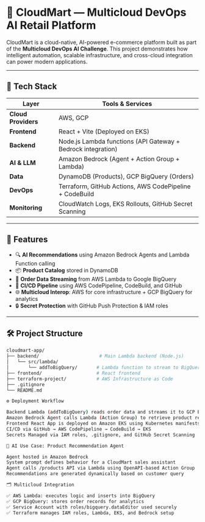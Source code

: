 # 🛒 CloudMart — Multicloud DevOps AI Retail Platform

CloudMart is a cloud-native, AI-powered e-commerce platform built as part of the **Multicloud DevOps AI Challenge**. This project demonstrates how intelligent automation, scalable infrastructure, and cross-cloud integration can power modern applications.

---

## 🚀 Tech Stack

| Layer                | Tools & Services                                             |
|---------------------|--------------------------------------------------------------|
| **Cloud Providers** | AWS, GCP                                                     |
| **Frontend**        | React + Vite (Deployed on EKS)                               |
| **Backend**         | Node.js Lambda functions (API Gateway + Bedrock integration) |
| **AI & LLM**        | Amazon Bedrock (Agent + Action Group + Lambda)               |
| **Data**            | DynamoDB (Products), GCP BigQuery (Orders)                   |
| **DevOps**          | Terraform, GitHub Actions, AWS CodePipeline + CodeBuild      |
| **Monitoring**      | CloudWatch Logs, EKS Rollouts, GitHub Secret Scanning        |

---

## 🧠 Features

- 🔍 **AI Recommendations** using Amazon Bedrock Agents and Lambda Function calling
- 📦 **Product Catalog** stored in DynamoDB
- 🧾 **Order Data Streaming** from AWS Lambda to Google BigQuery
- 🚀 **CI/CD Pipeline** using AWS CodePipeline, CodeBuild, and GitHub
- 🌐 **Multicloud Interop**: AWS for core infrastructure + GCP BigQuery for analytics
- 🔒 **Secret Protection** with GitHub Push Protection & IAM roles

---

## 🛠️ Project Structure

```bash
cloudmart-app/
├── backend/                      # Main Lambda backend (Node.js)
│   └── src/lambda/
│       └── addToBigQuery/       # Lambda function to stream to BigQuery
├── frontend/                    # React frontend
├── terraform-project/           # AWS Infrastructure as Code
├── .gitignore
└── README.md

⚙️ Deployment Workflow

Backend Lambda (addToBigQuery) reads order data and streams it to GCP BigQuery
Amazon Bedrock Agent calls Lambda (Action Group) to retrieve product recommendations
Frontend React App is deployed on Amazon EKS using Kubernetes manifests
CI/CD via GitHub → AWS CodePipeline → CodeBuild → EKS
Secrets Managed via IAM roles, .gitignore, and GitHub Secret Scanning

🧪 AI Use Case: Product Recommendation Agent

Agent hosted in Amazon Bedrock
System prompt defines behavior for a CloudMart sales assistant
Agent calls /products API via Lambda using OpenAPI-based Action Group
Recommendations are generated dynamically based on customer query

🗂️ Multicloud Integration

✅ AWS Lambda: executes logic and inserts into BigQuery
✅ GCP BigQuery: stores order records for analytics
✅ Service Account with roles/bigquery.dataEditor used securely
✅ Terraform manages IAM roles, Lambda, EKS, and Bedrock setup




